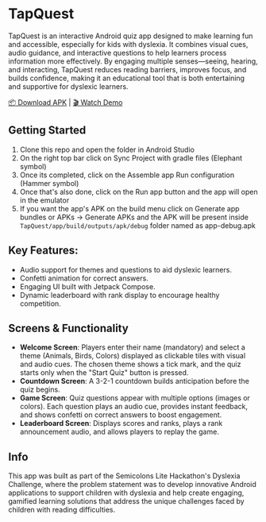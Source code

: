 # TapQuest
TapQuest is an interactive Android quiz app designed to make learning fun and accessible, especially for kids with dyslexia. It combines visual cues, audio guidance, and interactive questions to help learners process information more effectively. By engaging multiple senses—seeing, hearing, and interacting, TapQuest reduces reading barriers, improves focus, and builds confidence, making it an educational tool that is both entertaining and supportive for dyslexic learners.

[📦 Download APK](https://tinyurl.com/TapQuest) | [🎬 Watch Demo](https://tinyurl.com/TapQuestDemo)

## Getting Started
1. Clone this repo and open the folder in Android Studio
2. On the right top bar click on Sync Project with gradle files (Elephant symbol)
3. Once its completed, click on the Assemble app Run configuration (Hammer symbol)
4. Once that's also done, click on the Run app button and the app will open in the emulator
5. If you want the app's APK on the build menu click on Generate app bundles or APKs -> Generate APKs and the APK will be present inside `TapQuest/app/build/outputs/apk/debug` folder named as app-debug.apk

## Key Features:
- Audio support for themes and questions to aid dyslexic learners.
- Confetti animation for correct answers.
- Engaging UI built with Jetpack Compose.
- Dynamic leaderboard with rank display to encourage healthy competition.

## Screens & Functionality
- **Welcome Screen**: Players enter their name (mandatory) and select a theme (Animals, Birds, Colors) displayed as clickable tiles with visual and audio cues. The chosen theme shows a tick mark, and the quiz starts only when the "Start Quiz" button is pressed.
- **Countdown Screen**: A 3-2-1 countdown builds anticipation before the quiz begins.
- **Game Screen**: Quiz questions appear with multiple options (images or colors). Each question plays an audio cue, provides instant feedback, and shows confetti on correct answers to boost engagement.
- **Leaderboard Screen**: Displays scores and ranks, plays a rank announcement audio, and allows players to replay the game.

## Info
This app was built as part of the Semicolons Lite Hackathon's Dyslexia Challenge, where the problem statement was to develop innovative Android applications to support children with dyslexia and help create engaging, gamified learning solutions that address the unique challenges faced by children with reading difficulties.



